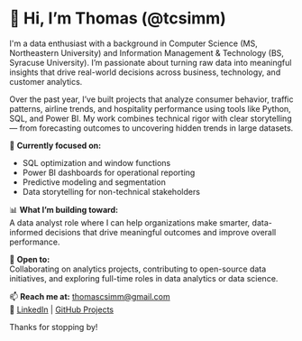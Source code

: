 # 👋 Hi, I’m Thomas (@tcsimm)

I'm a data enthusiast with a background in Computer Science (MS, Northeastern University) and Information Management & Technology (BS, Syracuse University). I’m passionate about turning raw data into meaningful insights that drive real-world decisions across business, technology, and customer analytics.

Over the past year, I’ve built projects that analyze consumer behavior, traffic patterns, airline trends, and hospitality performance using tools like Python, SQL, and Power BI. My work combines technical rigor with clear storytelling — from forecasting outcomes to uncovering hidden trends in large datasets.

🧠 **Currently focused on:**  
- SQL optimization and window functions  
- Power BI dashboards for operational reporting  
- Predictive modeling and segmentation  
- Data storytelling for non-technical stakeholders  

📊 **What I’m building toward:**  
A data analyst role where I can help organizations make smarter, data-informed decisions that drive meaningful outcomes and improve overall performance.

🤝 **Open to:**  
Collaborating on analytics projects, contributing to open-source data initiatives, and exploring full-time roles in data analytics or data science.

📫 **Reach me at:** thomascsimm@gmail.com  
🔗 [LinkedIn](https://www.linkedin.com/in/tcsimm) | [GitHub Projects](https://github.com/tcsimm)

Thanks for stopping by!
